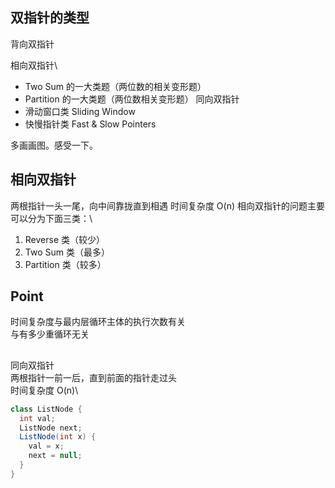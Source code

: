 ## 双指针的类型
背向双指针

相向双指针\
- Two Sum 的一大类题（两位数的相关变形题）
- Partition 的一大类题（两位数相关变形题）
同向双指针
- 滑动窗口类 Sliding Window
- 快慢指针类 Fast & Slow Pointers

多画画图。感受一下。

## 相向双指针
两根指针一头一尾，向中间靠拢直到相遇 时间复杂度 O(n)
相向双指针的问题主要可以分为下面三类：\
1. Reverse 类（较少）
2. Two Sum 类（最多）
3. Partition 类（较多）

## Point
时间复杂度与最内层循环主体的执行次数有关\
与有多少重循环无关

## 
同向双指针\
两根指针一前一后，直到前面的指针走过头\
时间复杂度 O(n)\

```java
class ListNode {
  int val;
  ListNode next;
  ListNode(int x) {
    val = x;
    next = null;
  }
}
